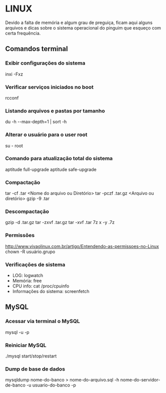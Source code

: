 # LINUX
Devido a falta de memória e algum grau de preguiça, ficam aqui alguns arquivos e dicas sobre o sistema operacional do pinguim que esqueço com certa frequência.


## Comandos terminal

### Exibir configurações do sistema
inxi -Fxz

### Verificar serviços iniciados no boot
rcconf

### Listando arquivos e pastas por tamanho
du -h --max-depth=1 | sort -h

### Alterar o usuário para o user root
su - root

### Comando para atualização total do sistema
aptitude full-upgrade
aptitude safe-upgrade

### Compactação
tar -cf <Nome>.tar <Nome do arquivo ou Diretório>
tar -pczf <Nome do arquivo>.tar.gz <Arquivo ou diretório>
gzip -9 <Nome do arquivo>.tar

### Descompactação
gzip -d <Nome do arquivo>.tar.gz
tar -zxvf <Nome do arquivo>.tar.gz
tar -xvf <Nome do arquivo>.tar
7z x -y <Nome do arquivo>.7z
  
### Permissões
http://www.vivaolinux.com.br/artigo/Entendendo-as-permissoes-no-Linux
chown -R usuário.grupo

### Verificações de sistema
* LOG: logwatch
* Memória: free
* CPU info: cat /proc/cpuinfo 
* Informações do sistema: screenfetch


## MySQL

### Acessar via terminal o MySQL
mysql -u <user> -p

### Reiniciar MySQL
./mysql start/stop/restart

### Dump de base de dados
mysqldump nome-do-banco > nome-do-arquivo.sql -h nome-do-servidor-de-banco -u usuario-do-banco -p
